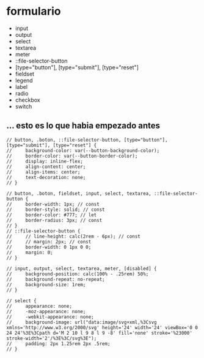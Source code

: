 # formulario

* input
* output
* select
* textarea
* meter
* ::file-selector-button
* [type="button"], [type="submit"], [type="reset"]
* fieldset
* legend
* label
* radio
* checkbox
* switch


## ... esto es lo que habia empezado antes
```
// button, .boton, ::file-selector-button, [type="button"], [type="submit"], [type="reset"] {
//     background-color: var(--button-background-color);
//     border-color: var(--button-border-color);
//     display: inline-flex;
//     align-content: center;
//     align-items: center;
//     text-decoration: none;
// }

// button, .boton, fieldset, input, select, textarea, ::file-selector-button {
//     border-width: 1px; // const
//     border-style: solid; // const
//     border-color: #777; // let
//     border-radius: 3px; // const
// }
// ::file-selector-button {
//     // line-height: calc(2rem - 6px); // const
//     // margin: 2px; // const
//     border-width: 0 1px 0 0;
//     margin: 0;
// }

// input, output, select, textarea, meter, [disabled] {
//     background-position: calc(100% - .25rem) 50%;
//     background-repeat: no-repeat;
//     background-size: 1rem;
// }

// select {
//     appearance: none;
//     -moz-appearance: none;
//     -webkit-appearance: none;
//     background-image: url("data:image/svg+xml,%3Csvg xmlns='http://www.w3.org/2000/svg' height='24' width='24' viewBox='0 0 24 24'%3E%3Cpath d='M 2 10 l 9 8 l 9 -8' fill='none' stroke='%23000' stroke-width='2'/%3E%3C/svg%3E");
//     padding: 2px 1.25rem 2px .5rem;
// }

```